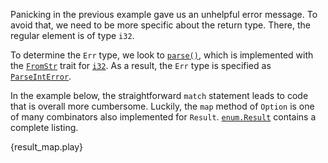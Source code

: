 Panicking in the previous example gave us an unhelpful error message.
To avoid that, we need to be more specific about the return type. There, the
regular element is of type `i32`.

To determine the `Err` type, we look to
[`parse()`][parse], which is implemented with the [`FromStr`][from_str] trait for
[`i32`][i32]. As a result, the `Err` type is specified as [`ParseIntError`][parse_int_error].

In the example below, the straightforward `match` statement leads to code
that is overall more cumbersome. Luckily, the `map` method of `Option` is
one of many combinators also implemented for `Result`. [`enum.Result`][result]
contains a complete listing.

{result_map.play}

[parse]: https://doc.rust-lang.org/std/primitive.str.html#method.parse
[from_str]: https://doc.rust-lang.org/std/str/trait.FromStr.html
[i32]: https://doc.rust-lang.org/std/primitive.i32.html
[parse_int_error]: https://doc.rust-lang.org/std/num/struct.ParseIntError.html
[result]: https://doc.rust-lang.org/std/result/enum.Result.html

